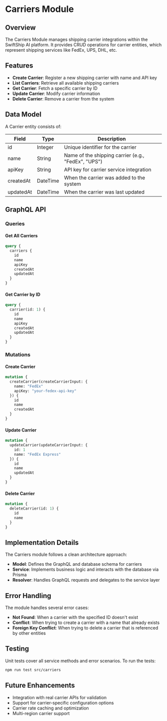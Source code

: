 # Carriers Module

## Overview

The Carriers Module manages shipping carrier integrations within the SwiftShip AI platform. It provides CRUD operations for carrier entities, which represent shipping services like FedEx, UPS, DHL, etc.

## Features

- **Create Carrier**: Register a new shipping carrier with name and API key
- **List Carriers**: Retrieve all available shipping carriers
- **Get Carrier**: Fetch a specific carrier by ID
- **Update Carrier**: Modify carrier information
- **Delete Carrier**: Remove a carrier from the system

## Data Model

A Carrier entity consists of:

| Field | Type | Description |
|-------|------|-------------|
| id | Integer | Unique identifier for the carrier |
| name | String | Name of the shipping carrier (e.g., "FedEx", "UPS") |
| apiKey | String | API key for carrier service integration |
| createdAt | DateTime | When the carrier was added to the system |
| updatedAt | DateTime | When the carrier was last updated |

## GraphQL API

### Queries

#### Get All Carriers
```graphql
query {
  carriers {
    id
    name
    apiKey
    createdAt
    updatedAt
  }
}
```

#### Get Carrier by ID
```graphql
query {
  carrier(id: 1) {
    id
    name
    apiKey
    createdAt
    updatedAt
  }
}
```

### Mutations

#### Create Carrier
```graphql
mutation {
  createCarrier(createCarrierInput: {
    name: "FedEx"
    apiKey: "your-fedex-api-key"
  }) {
    id
    name
    createdAt
  }
}
```

#### Update Carrier
```graphql
mutation {
  updateCarrier(updateCarrierInput: {
    id: 1
    name: "FedEx Express"
  }) {
    id
    name
    updatedAt
  }
}
```

#### Delete Carrier
```graphql
mutation {
  deleteCarrier(id: 1) {
    id
    name
  }
}
```

## Implementation Details

The Carriers module follows a clean architecture approach:

- **Model**: Defines the GraphQL and database schema for carriers
- **Service**: Implements business logic and interacts with the database via Prisma
- **Resolver**: Handles GraphQL requests and delegates to the service layer

## Error Handling

The module handles several error cases:

- **Not Found**: When a carrier with the specified ID doesn't exist
- **Conflict**: When trying to create a carrier with a name that already exists
- **Foreign Key Conflict**: When trying to delete a carrier that is referenced by other entities

## Testing

Unit tests cover all service methods and error scenarios. To run the tests:

```bash
npm run test src/carriers
```

## Future Enhancements

- Integration with real carrier APIs for validation
- Support for carrier-specific configuration options
- Carrier rate caching and optimization
- Multi-region carrier support 